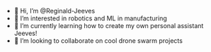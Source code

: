 - 👋 Hi, I’m @Reginald-Jeeves
- 👀 I’m interested in robotics and ML in manufacturing
- 🌱 I’m currently learning how to create my own personal assistant Jeeves!
- 💞️ I’m looking to collaborate on cool drone swarm projects

<!---
Reginald-Jeeves/Reginald-Jeeves is a ✨ special ✨ repository because its `README.md` (this file) appears on your GitHub profile.
You can click the Preview link to take a look at your changes.
--->
